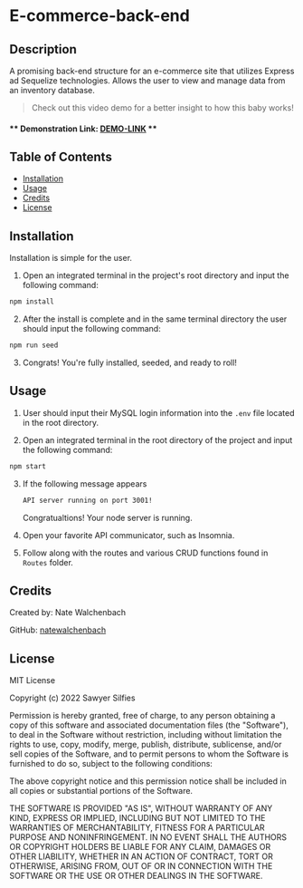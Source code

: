 # E-commerce-back-end

## Description

A promising back-end structure for an e-commerce site that utilizes Express ad Sequelize technologies. Allows the user to view and manage data from an inventory database.

> Check out this video demo for a better insight to how this baby works!

#### ** Demonstration Link: [DEMO-LINK]() **

## Table of Contents

- [Installation](#installation)
- [Usage](#usage)
- [Credits](#credits)
- [License](#license)

## Installation

Installation is simple for the user.

1. Open an integrated terminal in the project's root directory and input the following command:

```bash
npm install
```

2. After the install is complete and in the same terminal directory the user should input the following command:

```bash
npm run seed
```

3. Congrats! You're fully installed, seeded, and ready to roll!

## Usage

1. User should input their MySQL login information into the `.env` file located in the root directory.

2. Open an integrated terminal in the root directory of the project and input the following command:

```bash
npm start
```

3. If the following message appears

   ```bash
   API server running on port 3001!
   ```

   Congratualtions! Your node server is running.

4. Open your favorite API communicator, such as Insomnia.

5. Follow along with the routes and various CRUD functions found in `Routes` folder.

## Credits

Created by: Nate Walchenbach

GitHub: [natewalchenbach](https://github.com/natewalchenbach)

## License

MIT License

Copyright (c) 2022 Sawyer Silfies

Permission is hereby granted, free of charge, to any person obtaining a copy
of this software and associated documentation files (the "Software"), to deal
in the Software without restriction, including without limitation the rights
to use, copy, modify, merge, publish, distribute, sublicense, and/or sell
copies of the Software, and to permit persons to whom the Software is
furnished to do so, subject to the following conditions:

The above copyright notice and this permission notice shall be included in all
copies or substantial portions of the Software.

THE SOFTWARE IS PROVIDED "AS IS", WITHOUT WARRANTY OF ANY KIND, EXPRESS OR
IMPLIED, INCLUDING BUT NOT LIMITED TO THE WARRANTIES OF MERCHANTABILITY,
FITNESS FOR A PARTICULAR PURPOSE AND NONINFRINGEMENT. IN NO EVENT SHALL THE
AUTHORS OR COPYRIGHT HOLDERS BE LIABLE FOR ANY CLAIM, DAMAGES OR OTHER
LIABILITY, WHETHER IN AN ACTION OF CONTRACT, TORT OR OTHERWISE, ARISING FROM,
OUT OF OR IN CONNECTION WITH THE SOFTWARE OR THE USE OR OTHER DEALINGS IN THE
SOFTWARE.
